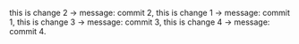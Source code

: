 this is change 2 -> message: commit 2, 
this is change 1 -> message: commit 1, 
this is change 3 -> message: commit 3, 
this is change 4 -> message: commit 4.